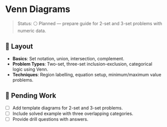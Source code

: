# Venn Diagrams

>Status: ⚪ Planned — prepare guide for 2-set and 3-set problems with numeric data.

## 🧭 Layout

- **Basics**: Set notation, union, intersection, complement.
- **Problem Types**: Two-set, three-set inclusion-exclusion, categorical logic using Venn.
- **Techniques**: Region labelling, equation setup, minimum/maximum value problems.

## 📌 Pending Work

- [ ] Add template diagrams for 2-set and 3-set problems.
- [ ] Include solved example with three overlapping categories.
- [ ] Provide drill questions with answers.
